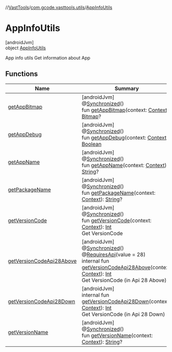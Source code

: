 //[VastTools](../../../index.md)/[com.gcode.vasttools.utils](../index.md)/[AppInfoUtils](index.md)

# AppInfoUtils

[androidJvm]\
object [AppInfoUtils](index.md)

App info utils Get information about App

## Functions

| Name | Summary |
|---|---|
| [getAppBitmap](get-app-bitmap.md) | [androidJvm]<br>@[Synchronized](https://kotlinlang.org/api/latest/jvm/stdlib/kotlin.jvm/-synchronized/index.html)()<br>fun [getAppBitmap](get-app-bitmap.md)(context: [Context](https://developer.android.com/reference/kotlin/android/content/Context.html)): [Bitmap](https://developer.android.com/reference/kotlin/android/graphics/Bitmap.html)? |
| [getAppDebug](get-app-debug.md) | [androidJvm]<br>@[Synchronized](https://kotlinlang.org/api/latest/jvm/stdlib/kotlin.jvm/-synchronized/index.html)()<br>fun [getAppDebug](get-app-debug.md)(context: [Context](https://developer.android.com/reference/kotlin/android/content/Context.html)): [Boolean](https://kotlinlang.org/api/latest/jvm/stdlib/kotlin/-boolean/index.html) |
| [getAppName](get-app-name.md) | [androidJvm]<br>@[Synchronized](https://kotlinlang.org/api/latest/jvm/stdlib/kotlin.jvm/-synchronized/index.html)()<br>fun [getAppName](get-app-name.md)(context: [Context](https://developer.android.com/reference/kotlin/android/content/Context.html)): [String](https://kotlinlang.org/api/latest/jvm/stdlib/kotlin/-string/index.html)? |
| [getPackageName](get-package-name.md) | [androidJvm]<br>@[Synchronized](https://kotlinlang.org/api/latest/jvm/stdlib/kotlin.jvm/-synchronized/index.html)()<br>fun [getPackageName](get-package-name.md)(context: [Context](https://developer.android.com/reference/kotlin/android/content/Context.html)): [String](https://kotlinlang.org/api/latest/jvm/stdlib/kotlin/-string/index.html)? |
| [getVersionCode](get-version-code.md) | [androidJvm]<br>@[Synchronized](https://kotlinlang.org/api/latest/jvm/stdlib/kotlin.jvm/-synchronized/index.html)()<br>fun [getVersionCode](get-version-code.md)(context: [Context](https://developer.android.com/reference/kotlin/android/content/Context.html)): [Int](https://kotlinlang.org/api/latest/jvm/stdlib/kotlin/-int/index.html)<br>Get VersionCode |
| [getVersionCodeApi28Above](get-version-code-api28-above.md) | [androidJvm]<br>@[Synchronized](https://kotlinlang.org/api/latest/jvm/stdlib/kotlin.jvm/-synchronized/index.html)()<br>@[RequiresApi](https://developer.android.com/reference/kotlin/androidx/annotation/RequiresApi.html)(value = 28)<br>internal fun [getVersionCodeApi28Above](get-version-code-api28-above.md)(context: [Context](https://developer.android.com/reference/kotlin/android/content/Context.html)): [Int](https://kotlinlang.org/api/latest/jvm/stdlib/kotlin/-int/index.html)<br>Get VersionCode (in Api 28 Above) |
| [getVersionCodeApi28Down](get-version-code-api28-down.md) | [androidJvm]<br>internal fun [getVersionCodeApi28Down](get-version-code-api28-down.md)(context: [Context](https://developer.android.com/reference/kotlin/android/content/Context.html)): [Int](https://kotlinlang.org/api/latest/jvm/stdlib/kotlin/-int/index.html)<br>Get VersionCode (in Api 28 Down) |
| [getVersionName](get-version-name.md) | [androidJvm]<br>@[Synchronized](https://kotlinlang.org/api/latest/jvm/stdlib/kotlin.jvm/-synchronized/index.html)()<br>fun [getVersionName](get-version-name.md)(context: [Context](https://developer.android.com/reference/kotlin/android/content/Context.html)): [String](https://kotlinlang.org/api/latest/jvm/stdlib/kotlin/-string/index.html)? |

